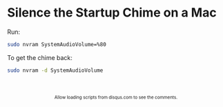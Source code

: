 # Silence the Startup Chime on a Mac

Run:

``` bash
sudo nvram SystemAudioVolume=%80
```

To get the chime back:

``` bash
sudo nvram -d SystemAudioVolume
```

<br/>
<ClientOnly>
<Disqus shortname="notes-maxie-xyz" language="en"/>
</ClientOnly>

<br/>
<div style="text-align: center; font-size: x-small">
    Allow loading scripts from disqus.com to see the comments.
</div>
